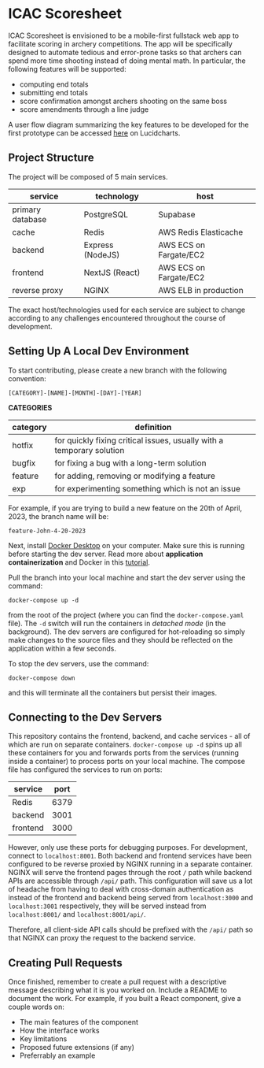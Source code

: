 # ICAC Scoresheet

ICAC Scoresheet is envisioned to be a mobile-first fullstack web app to facilitate scoring in archery competitions. The app will be specifically designed to automate tedious and error-prone tasks so that archers can spend more time shooting instead of doing mental math. In particular, the following features will be supported:
- computing end totals
- submitting end totals
- score confirmation amongst archers shooting on the same boss
- score amendments through a line judge

A user flow diagram summarizing the key features to be developed for the first prototype can be accessed [here](https://lucid.app/lucidchart/53149233-88d6-4a3e-afb4-5ee23f86edc6/edit?viewport_loc=4384%2C-1008%2C8388%2C4563%2C0_0&invitationId=inv_f0088e1f-dea4-40ec-9b89-0c3331b7934c) on Lucidcharts.


## Project Structure

The project will be composed of 5 main services.

<table>
  <thead>
    <th>service</th>
    <th>technology</th>
    <th>host</th>
  </thead>
  <tbody>
    <tr>
      <td>primary database</td>
      <td>PostgreSQL</td>
      <td>Supabase</td>
    </tr>
    <tr>
      <td>cache</td>
      <td>Redis</td>
      <td>AWS Redis Elasticache</td>
    </tr>
    <tr>
      <td>backend</td>
      <td>Express (NodeJS)</td>
      <td>AWS ECS on Fargate/EC2</td>
    </tr>
    <tr>
      <td>frontend</td>
      <td>NextJS (React)</td>
      <td>AWS ECS on Fargate/EC2</td>
    </tr>
    <tr>
      <td>reverse proxy</td>
      <td>NGINX</td>
      <td>AWS ELB in production</td>
    </tr>
  </tbody>
</table>

The exact host/technologies used for each service are subject to change according to any challenges encountered throughout the course of development.


## Setting Up A Local Dev Environment

To start contributing, please create a new branch with the following convention:

`[CATEGORY]-[NAME]-[MONTH]-[DAY]-[YEAR]`

**CATEGORIES**
<table>
  <thead>
    <th>category</th>
    <th>definition</th>
  </thead>
  <tbody>
    <tr>
      <td>hotfix</td>
      <td>for quickly fixing critical issues, usually with a temporary solution</td>
    </tr>
    <tr>
      <td>bugfix</td>
      <td>for fixing a bug with a long-term solution</td>
    </tr>
    <tr>
      <td>feature</td>
      <td>for adding, removing or modifying a feature</td>
    </tr>
    <tr>
      <td>exp</td>
      <td>for experimenting something which is not an issue</td>
    </tr>
  </tbody>
</table>

For example, if you are trying to build a new feature on the 20th of April, 2023, the branch name will be:

`feature-John-4-20-2023`

Next, install [Docker Desktop](https://www.docker.com/products/docker-desktop/) on your computer. Make sure this is running before starting the dev server. Read more about **application containerization** and Docker in this [tutorial](https://docs.docker.com/get-started/).

Pull the branch into your local machine and start the dev server using the command:

```
docker-compose up -d
```

from the root of the project (where you can find the `docker-compose.yaml` file). The `-d` switch will run the containers in *detached mode* (in the background). The dev servers are configured for hot-reloading so simply make changes to the source files and they should be reflected on the application within a few seconds.

To stop the dev servers, use the command:

```
docker-compose down
```

and this will terminate all the containers but persist their images.


## Connecting to the Dev Servers

This repository contains the frontend, backend, and cache services - all of which are run on separate containers. `docker-compose up -d` spins up all these containers for you and forwards ports from the services (running inside a container) to process ports on your local machine. The compose file has configured the services to run on ports:

<table>
  <thead>
    <th>service</th>
    <th>port</th>
  </thead>
  <tbody>
    <tr>
      <td>Redis</td>
      <td>6379</td>
    </tr>
    <tr>
      <td>backend</td>
      <td>3001</td>
    </tr>
    <tr>
      <td>frontend</td>
      <td>3000</td>
    </tr>
  </tbody>
</table>

However, only use these ports for debugging purposes. For development, connect to `localhost:8001`. Both backend and frontend services have been configured to be reverse proxied by NGINX running in a separate container. NGINX will serve the frontend pages through the root `/` path while backend APIs are accessible through `/api/` path. This configuration will save us a lot of headache from having to deal with cross-domain authentication as instead of the frontend and backend being served from `localhost:3000` and `localhost:3001` respectively, they will be served instead from `localhost:8001/` and `localhost:8001/api/`.

Therefore, all client-side API calls should be prefixed with the `/api/` path so that NGINX can proxy the request to the backend service.

## Creating Pull Requests

Once finished, remember to create a pull request with a descriptive message describing what it is you worked on. Include a README to document the work. For example, if you built a React component, give a couple words on:
- The main features of the component
- How the interface works
- Key limitations
- Proposed future extensions (if any)
- Preferrably an example





















